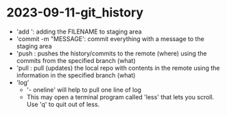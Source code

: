 # 2023-09-11-git_history

 - 'add <FILENAME>': adding the FILENAME to staging area
 - 'commit -m "MESSAGE': commit everything with a message to the staging area
 - 'push <WHERE> <WHAT>: pushes the history/commits to the remote (where) using the commits from the specified branch (what)
 - 'pull <WHERE> <WHAT>: pull (updates) the local repo with contents in the remote using the information in the specified branch (what)
 - 'log'
    -  '- oneline' will help to pull one line of log
    - This may open a terminal program called 'less' that lets you scroll. Use 'q' to quit out of less.